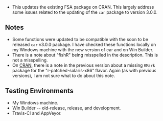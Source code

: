 * This updates the existing FSA package on CRAN. This largely address some issues related to the updating of the `car` package to version 3.0.0.

## Notes
* Some functions were updated to be compatible with the soon to be released `car` v3.0.0 package. I have checked these functions locally on my Windows machine with the new version of car and on Win Builder.
* There is a note about "fishR" being misspelled in the description. This is not a misspelling.
* On [CRAN](https://cran.rstudio.com/), there is a note in the previous version about a missing `RMark` package for the "r-patched-solaris-x86" flavor. Again (as with previous versions), I am not sure what to do about this note.

## Testing Environments
* My Windows machine.
* Win Builder -- old-release, release, and development.
* Travis-CI and AppVeyor.
